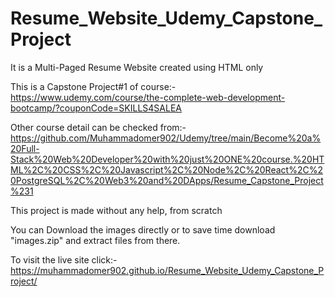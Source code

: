 # Resume_Website_Udemy_Capstone_Project
It is a Multi-Paged Resume Website created using HTML only

This is a Capstone Project#1 of course:- https://www.udemy.com/course/the-complete-web-development-bootcamp/?couponCode=SKILLS4SALEA

Other course detail can be checked from:-https://github.com/Muhammadomer902/Udemy/tree/main/Become%20a%20Full-Stack%20Web%20Developer%20with%20just%20ONE%20course.%20HTML%2C%20CSS%2C%20Javascript%2C%20Node%2C%20React%2C%20PostgreSQL%2C%20Web3%20and%20DApps/Resume_Capstone_Project%231

This project is made without any help, from scratch

You can Download the images directly or to save time download "images.zip" and extract files from there.

To visit the live site click:-https://muhammadomer902.github.io/Resume_Website_Udemy_Capstone_Project/
